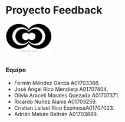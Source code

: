 # Proyecto Feedback
<img src="Logo.png" alt="Logo" width="25%"/>

### Equipo

* Fermín Méndez García  A01703366.
* José Ángel Rico Mendieta A01707404.
* Olivia Araceli Morales Quezada A01707371.
* Ricardo Nuñez Alanis A01703259.
* Cristian Leilael Rico EspinosaA01707023.
* Adrián Matute Beltrán A01703889.
